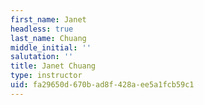 ```yaml
---
first_name: Janet
headless: true
last_name: Chuang
middle_initial: ''
salutation: ''
title: Janet Chuang
type: instructor
uid: fa29650d-670b-ad8f-428a-ee5a1fcb59c1
---
```

